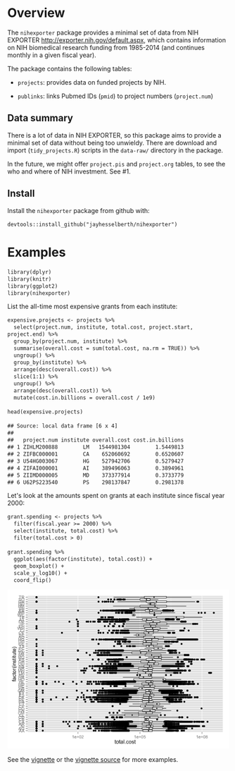Overview
========

The `nihexporter` package provides a minimal set of data from NIH
EXPORTER <http://exporter.nih.gov/default.aspx>, which contains
information on NIH biomedical research funding from 1985-2014 (and
continues monthly in a given fiscal year).

The package contains the following tables:

-   `projects`: provides data on funded projects by NIH.

-   `publinks`: links Pubmed IDs (`pmid`) to project numbers
    (`project.num`)

Data summary
------------

There is a lot of data in NIH EXPORTER, so this package aims to provide
a minimal set of data without being too unwieldy. There are download and
import (`tidy_projects.R`) scripts in the `data-raw/` directory in the
package.

In the future, we might offer `project.pis` and `project.org` tables, to
see the who and where of NIH investment. See \#1.

Install
-------

Install the `nihexporter` package from github with:

    devtools::install_github("jayhesselberth/nihexporter")

Examples
========

    library(dplyr)
    library(knitr)
    library(ggplot2)
    library(nihexporter)

List the all-time most expensive grants from each institute:

    expensive.projects <- projects %>%
      select(project.num, institute, total.cost, project.start, project.end) %>%
      group_by(project.num, institute) %>%
      summarise(overall.cost = sum(total.cost, na.rm = TRUE)) %>%
      ungroup() %>%
      group_by(institute) %>%
      arrange(desc(overall.cost)) %>%
      slice(1:1) %>%
      ungroup() %>%
      arrange(desc(overall.cost)) %>%
      mutate(cost.in.billions = overall.cost / 1e9)

    head(expensive.projects)

    ## Source: local data frame [6 x 4]
    ## 
    ##   project.num institute overall.cost cost.in.billions
    ## 1 ZIHLM200888        LM   1544981304        1.5449813
    ## 2 ZIFBC000001        CA    652060692        0.6520607
    ## 3 U54HG003067        HG    527942706        0.5279427
    ## 4 ZIFAI000001        AI    389496063        0.3894961
    ## 5 ZIIMD000005        MD    373377914        0.3733779
    ## 6 U62PS223540        PS    298137847        0.2981378

Let's look at the amounts spent on grants at each institute since fiscal
year 2000:

    grant.spending <- projects %>% 
      filter(fiscal.year >= 2000) %>%
      select(institute, total.cost) %>%
      filter(total.cost > 0)

    grant.spending %>%
      ggplot(aes(factor(institute), total.cost)) +
      geom_boxplot() +
      scale_y_log10() +
      coord_flip()

![](README_files/figure-markdown_strict/grant.spending-1.png)

See the [vignette](http://rpubs.com/jayhesselberth/64386) or the
[vignette source](vignettes/nihexporter.Rmd) for more examples.
